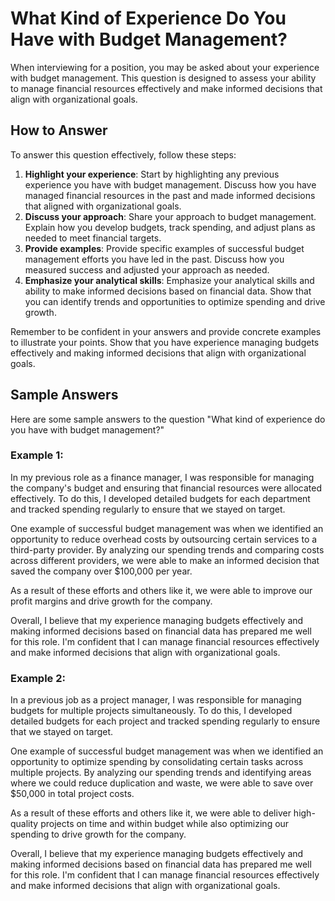 What Kind of Experience Do You Have with Budget Management?
================================================================================

When interviewing for a position, you may be asked about your experience with budget management. This question is designed to assess your ability to manage financial resources effectively and make informed decisions that align with organizational goals.

How to Answer
-------------

To answer this question effectively, follow these steps:

1. **Highlight your experience**: Start by highlighting any previous experience you have with budget management. Discuss how you have managed financial resources in the past and made informed decisions that aligned with organizational goals.
2. **Discuss your approach**: Share your approach to budget management. Explain how you develop budgets, track spending, and adjust plans as needed to meet financial targets.
3. **Provide examples**: Provide specific examples of successful budget management efforts you have led in the past. Discuss how you measured success and adjusted your approach as needed.
4. **Emphasize your analytical skills**: Emphasize your analytical skills and ability to make informed decisions based on financial data. Show that you can identify trends and opportunities to optimize spending and drive growth.

Remember to be confident in your answers and provide concrete examples to illustrate your points. Show that you have experience managing budgets effectively and making informed decisions that align with organizational goals.

Sample Answers
--------------

Here are some sample answers to the question "What kind of experience do you have with budget management?"

### Example 1:

In my previous role as a finance manager, I was responsible for managing the company's budget and ensuring that financial resources were allocated effectively. To do this, I developed detailed budgets for each department and tracked spending regularly to ensure that we stayed on target.

One example of successful budget management was when we identified an opportunity to reduce overhead costs by outsourcing certain services to a third-party provider. By analyzing our spending trends and comparing costs across different providers, we were able to make an informed decision that saved the company over $100,000 per year.

As a result of these efforts and others like it, we were able to improve our profit margins and drive growth for the company.

Overall, I believe that my experience managing budgets effectively and making informed decisions based on financial data has prepared me well for this role. I'm confident that I can manage financial resources effectively and make informed decisions that align with organizational goals.

### Example 2:

In a previous job as a project manager, I was responsible for managing budgets for multiple projects simultaneously. To do this, I developed detailed budgets for each project and tracked spending regularly to ensure that we stayed on target.

One example of successful budget management was when we identified an opportunity to optimize spending by consolidating certain tasks across multiple projects. By analyzing our spending trends and identifying areas where we could reduce duplication and waste, we were able to save over $50,000 in total project costs.

As a result of these efforts and others like it, we were able to deliver high-quality projects on time and within budget while also optimizing our spending to drive growth for the company.

Overall, I believe that my experience managing budgets effectively and making informed decisions based on financial data has prepared me well for this role. I'm confident that I can manage financial resources effectively and make informed decisions that align with organizational goals.
